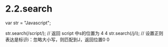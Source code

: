 # 2.2.search

var str = "Javascript";

str.search\(/script/\); // 返回 script 中s的位置为 4 4 str.search\(/j/i\); // 设置正则表达是标识i：忽略大小写，则匹配到J，返回位置0 0

